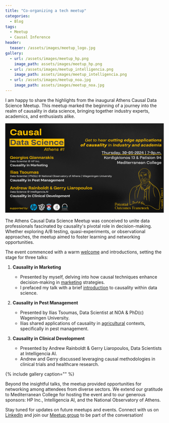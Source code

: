 ```yaml
---
title: "Co-organizing a tech meetup"
categories:
  - Blog
tags:
  - Meetup
  - Causal Inference
header:
  teaser: /assets/images/meetup_logo.jpg
gallery:
  - url: /assets/images/meetup_hp.png
    image_path: assets/images/meetup_hp.png
  - url: /assets/images/meetup_intelligencia.png
    image_path: assets/images/meetup_intelligencia.png
  - url: /assets/images/meetup_noa.jpg
    image_path: assets/images/meetup_noa.jpg
---
```

I am happy to share the highlights from the inaugural Athens Causal Data Science Meetup. This meetup marked the beginning of a journey into the realm of causality in data science, bringing together industry experts, academics, and enthusiasts alike.

![Meetup Poster](/assets/images/meetup_final.jpg)

The Athens Causal Data Science Meetup was conceived to unite data professionals fascinated by causality's pivotal role in decision-making. Whether exploring A/B testing, quasi-experiments, or observational approaches, the meetup aimed to foster learning and networking opportunities.

The event commenced with a warm [welcome](https://docs.google.com/presentation/d/1dPWXJaa28_JhnBBToAwemzT_Z2b5HfZ5tyorehIaygs/edit) and introductions, setting the stage for three talks:

1. **Causality in Marketing**
   - Presented by myself, delving into how causal techniques enhance decision-making in [marketing](https://docs.google.com/presentation/d/1QNAilZbfFHGeTc8JWwF_tF0cIRBSUanyt7U_9YsJwig/edit#slide=id.gd9c453428_0_16) strategies.
   - I prefaced my talk with a brief [introduction](https://docs.google.com/presentation/d/1GCUw35LdLxDJAnif9VUCqFc5EavlzkrXEcAEHf6bizY/edit#slide=id.g2e159a429b0_1_0) to causality within data science.

2. **Causality in Pest Management**
   - Presented by Ilias Tsoumas, Data Scientist at NOA & PhD(c) Wageningen University.
   - Ilias shared applications of causality in [agricultural](https://docs.google.com/presentation/d/1ruUljuhXRTnM8yeQrgP4pYUeVVZHEFZq7JQPNFVTm84/edit#slide=id.p) contexts, specifically in pest management.

3. **Causality in Clinical Development**
   - Presented by Andrew Rainboldt & Gerry Liaropoulos, Data Scientists at Intelligencia AI.
   - Andrew and Gerry discussed leveraging causal methodologies in clinical trials and healthcare research.

{% include gallery caption="" %}

Beyond the insightful talks, the meetup provided opportunities for networking among attendees from diverse sectors. We extend our gratitude to Mediterranean College for hosting the event and to our generous sponsors: HP Inc., Intelligencia AI, and the National Observatory of Athens.

Stay tuned for updates on future meetups and events. Connect with us on [LinkedIn](https://www.linkedin.com/feed/update/urn:li:activity:7189215118059073536/) and join our [Meetup group](https://www.meetup.com/causal-data-science-athens/) to be part of the conversation!